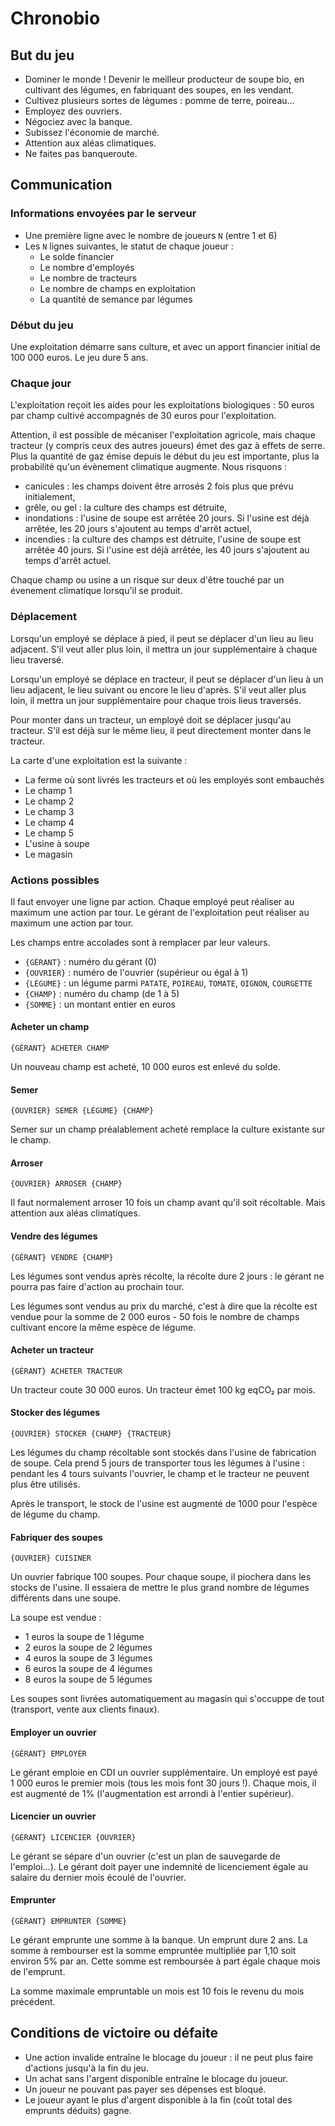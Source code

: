 # Chronobio

## But du jeu

- Dominer le monde ! Devenir le meilleur producteur de soupe bio, en cultivant des légumes, en fabriquant des soupes, en les vendant.
- Cultivez plusieurs sortes de légumes : pomme de terre, poireau…
- Employez des ouvriers.
- Négociez avec la banque.
- Subissez l'économie de marché.
- Attention aux aléas climatiques.
- Ne faites pas banqueroute.

## Communication

### Informations envoyées par le serveur

- Une première ligne avec le nombre de joueurs `N` (entre 1 et 6)
- Les `N` lignes suivantes, le statut de chaque joueur :
  - Le solde financier
  - Le nombre d'employés
  - Le nombre de tracteurs
  - Le nombre de champs en exploitation
  - La quantité de semance par légumes

### Début du jeu

Une exploitation démarre sans culture, et avec un apport financier initial de 100 000 euros. Le jeu dure 5 ans.

### Chaque jour

L'exploitation reçoit les aides pour les exploitations biologiques : 50 euros par champ cultivé accompagnés de 30 euros pour l'exploitation.

Attention, il est possible de mécaniser l'exploitation agricole, mais chaque tracteur (y compris ceux des autres joueurs) émet des gaz à effets de serre. Plus la quantité de gaz émise depuis le début du jeu est importante, plus la probabilité qu'un évènement climatique augmente. Nous risquons :

- canicules : les champs doivent être arrosés 2 fois plus que prévu initialement,
- grêle, ou gel : la culture des champs est détruite,
- inondations : l'usine de soupe est arrêtée 20 jours. Si l'usine est déjà arrêtée, les 20 jours s'ajoutent au temps d'arrêt actuel,
- incendies : la culture des champs est détruite, l'usine de soupe est arrêtée 40 jours. Si l'usine est déjà arrêtée, les 40 jours s'ajoutent au temps d'arrêt actuel.

Chaque champ ou usine a un risque sur deux d'être touché par un évenement climatique lorsqu'il se produit.

### Déplacement

Lorsqu'un employé se déplace à pied, il peut se déplacer d'un lieu au lieu adjacent. S'il veut aller plus loin, il mettra un jour supplémentaire à chaque lieu traversé.

Lorsqu'un employé se déplace en tracteur, il peut se déplacer d'un lieu à un lieu adjacent, le lieu suivant ou encore le lieu d'après. S'il veut aller plus loin, il mettra un jour supplémentaire pour chaque trois lieus traversés.

Pour monter dans un tracteur, un employé doit se déplacer jusqu'au tracteur. S'il est déjà sur le même lieu, il peut directement monter dans le tracteur.

La carte d'une exploitation est la suivante :

- La ferme où sont livrés les tracteurs et où les employés sont embauchés
- Le champ 1
- Le champ 2
- Le champ 3
- Le champ 4
- Le champ 5
- L'usine à soupe
- Le magasin

### Actions possibles

Il faut envoyer une ligne par action.
Chaque employé peut réaliser au maximum une action par tour.
Le gérant de l'exploitation peut réaliser au maximum une action par tour.

Les champs entre accolades sont à remplacer par leur valeurs.

- `{GÉRANT}` : numéro du gérant (0)
- `{OUVRIER}` : numéro de l'ouvrier (supérieur ou égal à 1)
- `{LÉGUME}` : un légume parmi `PATATE`, `POIREAU`, `TOMATE`, `OIGNON`, `COURGETTE`
- `{CHAMP}` : numéro du champ (de 1 à 5)
- `{SOMME}` : un montant entier en euros

#### Acheter un champ

`{GÉRANT} ACHETER CHAMP`

Un nouveau champ est acheté, 10 000 euros est enlevé du solde.

#### Semer

`{OUVRIER} SEMER {LÉGUME} {CHAMP}`

Semer sur un champ préalablement acheté remplace la culture existante sur le champ.

#### Arroser

`{OUVRIER} ARROSER {CHAMP}`

Il faut normalement arroser 10 fois un champ avant qu'il soit récoltable. Mais attention aux aléas climatiques.

#### Vendre des légumes

`{GÉRANT} VENDRE {CHAMP}`

Les légumes sont vendus après récolte, la récolte dure 2 jours : le gérant ne pourra pas faire d'action au prochain tour.

Les légumes sont vendus au prix du marché, c'est à dire que la récolte est vendue pour la somme de 2 000 euros - 50 fois le nombre de champs cultivant encore la même espèce de légume.

#### Acheter un tracteur

`{GÉRANT} ACHETER TRACTEUR`

Un tracteur coute 30 000 euros. Un tracteur émet 100 kg eqCO₂ par mois.

#### Stocker des légumes

`{OUVRIER} STOCKER {CHAMP} {TRACTEUR}`

Les légumes du champ récoltable sont stockés dans l'usine de fabrication de soupe. Cela prend 5 jours de transporter tous les légumes à l'usine : pendant les 4 tours suivants l'ouvrier, le champ et le tracteur ne peuvent plus être utilisés.

Après le transport, le stock de l'usine est augmenté de 1000 pour l'espèce de légume du champ.

#### Fabriquer des soupes

`{OUVRIER} CUISINER`

Un ouvrier fabrique 100 soupes. Pour chaque soupe, il piochera dans les stocks de l'usine. Il essaiera de mettre le plus grand nombre de légumes différents dans une soupe.

La soupe est vendue :

- 1 euros la soupe de 1 légume
- 2 euros la soupe de 2 légumes
- 4 euros la soupe de 3 légumes
- 6 euros la soupe de 4 légumes
- 8 euros la soupe de 5 légumes

Les soupes sont livrées automatiquement au magasin qui s'occuppe de tout (transport, vente aux clients finaux).

#### Employer un ouvrier

`{GÉRANT} EMPLOYER`

Le gérant emploie en CDI un ouvrier supplémentaire. Un employé est payé 1 000 euros le premier mois (tous les mois font 30 jours !). Chaque mois, il est augmenté de 1% (l'augmentation est arrondi à l'entier supérieur).

#### Licencier un ouvrier

`{GÉRANT} LICENCIER {OUVRIER}`

Le gérant se sépare d'un ouvrier (c'est un plan de sauvegarde de l'emploi…). Le gérant doit payer une indemnité de licenciement égale au salaire du dernier mois écoulé de l'ouvrier.

#### Emprunter

`{GÉRANT} EMPRUNTER {SOMME}`

Le gérant emprunte une somme à la banque. Un emprunt dure 2 ans. La somme à rembourser est la somme empruntée multipliée par 1,10 soit environ 5% par an. Cette somme est remboursée à part égale chaque mois de l'emprunt.

La somme maximale empruntable un mois est 10 fois le revenu du mois précédent.

## Conditions de victoire ou défaite

- Une action invalide entraîne le blocage du joueur : il ne peut plus faire d'actions jusqu'à la fin du jeu.
- Un achat sans l'argent disponible entraîne le blocage du joueur.
- Un joueur ne pouvant pas payer ses dépenses est bloqué.
- Le joueur ayant le plus d'argent disponible à la fin (coût total des emprunts déduits) gagne.
